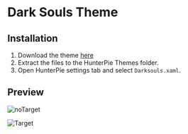 # Dark Souls Theme

## Installation

1. Download the theme [here](https://cdn.discordapp.com/attachments/402557384209203200/736471366035046450/DarkSouls.rar)
2. Extract the files to the HunterPie Themes folder.
3. Open HunterPie settings tab and select `Darksouls.xaml`.

## Preview

![noTarget](https://cdn.discordapp.com/attachments/402557384209203200/736471087679799326/unknown.png)

![Target](https://cdn.discordapp.com/attachments/402557384209203200/736472215255777330/unknown.png)